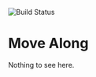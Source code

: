 ![Build Status](https://codeship.com/projects/b2530200-d5cf-0132-ce75-1e0a7d4d648e/status?branch=master)

# Move Along

Nothing to see here.

